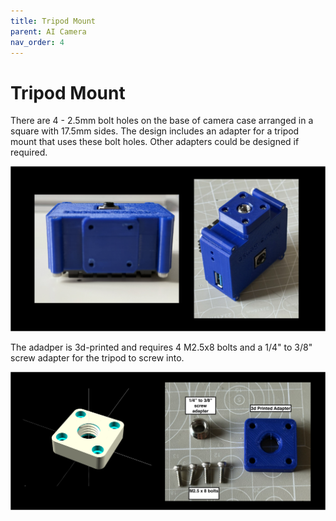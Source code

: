 ```yaml
---
title: Tripod Mount
parent: AI Camera
nav_order: 4
---
```



# Tripod Mount

There are 4 - 2.5mm bolt holes on the base of camera case arranged in a square with 17.5mm sides. The design includes an adapter for a tripod mount that uses these bolt holes. Other adapters could be designed if required.

![mount](../images/mount.png)

The adadper is 3d-printed and requires 4 M2.5x8 bolts and a 1/4" to 3/8" screw adapter for the tripod to screw into.

![tripod-mount](../images/tripod-mount.png)

